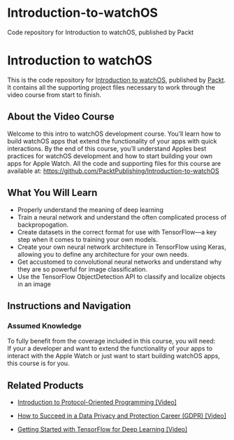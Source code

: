 # Introduction-to-watchOS
Code repository for Introduction to watchOS, published by Packt
# Introduction to watchOS
This is the code repository for [Introduction to watchOS](https://www.packtpub.com/big-data-and-business-intelligence/getting-started-tensorflow-deep-learning-video?utm_source=github&utm_medium=repository&utm_campaign=9781788475518), published by [Packt](https://www.packtpub.com/?utm_source=github). It contains all the supporting project files necessary to work through the video course from start to finish.
## About the Video Course
Welcome to this intro to watchOS development course. You’ll learn how to build watchOS apps that extend the functionality of your apps with quick interactions. By the end of this course, you’ll understand Apples best practices for watchOS development and how to start building your own apps for Apple Watch.
All the code and supporting files for this course are available at: https://github.com/PacktPublishing/Introduction-to-watchOS

<H2>What You Will Learn</H2>
<DIV class=book-info-will-learn-text>
<UL>
<LI>Properly understand the meaning of deep learning 
<LI>Train a neural network and understand the often complicated process of backpropogation. 
<LI>Create datasets in the correct format for use with TensorFlow—a key step when it comes to training your own models. 
<LI>Create your own neural network architecture in TensorFlow using Keras, allowing you to define any architecture for your own needs. 
<LI>Get accustomed to convolutional neural networks and understand why they are so powerful for image classification. 
<LI>Use the TensorFlow ObjectDetection API to classify and localize objects in an image </LI></UL></DIV>

## Instructions and Navigation
### Assumed Knowledge
To fully benefit from the coverage included in this course, you will need:<br/>
If your a developer and want to extend the functionality of your apps to interact with the Apple Watch or just want to start building watchOS apps, this course is for you.


## Related Products
* [Introduction to Protocol-Oriented Programming [Video]](https://www.packtpub.com/big-data-and-business-intelligence/getting-started-tensorflow-deep-learning-video?utm_source=github&utm_medium=repository&utm_campaign=9781788475518)

* [How to Succeed in a Data Privacy and Protection Career (GDPR) [Video]](https://www.packtpub.com/big-data-and-business-intelligence/getting-started-tensorflow-deep-learning-video?utm_source=github&utm_medium=repository&utm_campaign=9781788475518)

* [Getting Started with TensorFlow for Deep Learning [Video]](https://www.packtpub.com/big-data-and-business-intelligence/getting-started-tensorflow-deep-learning-video?utm_source=github&utm_medium=repository&utm_campaign=9781788475518)

